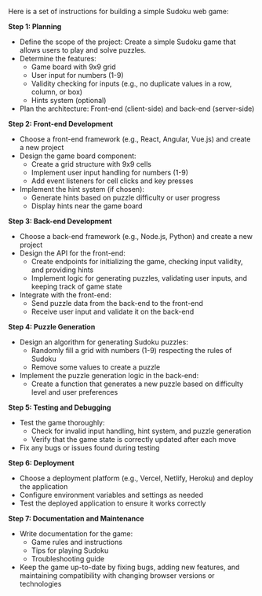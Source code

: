 Here is a set of instructions for building a simple Sudoku web game:

**Step 1: Planning**

* Define the scope of the project: Create a simple Sudoku game that allows users to play and solve puzzles.
* Determine the features:
	+ Game board with 9x9 grid
	+ User input for numbers (1-9)
	+ Validity checking for inputs (e.g., no duplicate values in a row, column, or box)
	+ Hints system (optional)
* Plan the architecture: Front-end (client-side) and back-end (server-side)

**Step 2: Front-end Development**

* Choose a front-end framework (e.g., React, Angular, Vue.js) and create a new project
* Design the game board component:
	+ Create a grid structure with 9x9 cells
	+ Implement user input handling for numbers (1-9)
	+ Add event listeners for cell clicks and key presses
* Implement the hint system (if chosen):
	+ Generate hints based on puzzle difficulty or user progress
	+ Display hints near the game board

**Step 3: Back-end Development**

* Choose a back-end framework (e.g., Node.js, Python) and create a new project
* Design the API for the front-end:
	+ Create endpoints for initializing the game, checking input validity, and providing hints
	+ Implement logic for generating puzzles, validating user inputs, and keeping track of game state
* Integrate with the front-end:
	+ Send puzzle data from the back-end to the front-end
	+ Receive user input and validate it on the back-end

**Step 4: Puzzle Generation**

* Design an algorithm for generating Sudoku puzzles:
	+ Randomly fill a grid with numbers (1-9) respecting the rules of Sudoku
	+ Remove some values to create a puzzle
* Implement the puzzle generation logic in the back-end:
	+ Create a function that generates a new puzzle based on difficulty level and user preferences

**Step 5: Testing and Debugging**

* Test the game thoroughly:
	+ Check for invalid input handling, hint system, and puzzle generation
	+ Verify that the game state is correctly updated after each move
* Fix any bugs or issues found during testing

**Step 6: Deployment**

* Choose a deployment platform (e.g., Vercel, Netlify, Heroku) and deploy the application
* Configure environment variables and settings as needed
* Test the deployed application to ensure it works correctly

**Step 7: Documentation and Maintenance**

* Write documentation for the game:
	+ Game rules and instructions
	+ Tips for playing Sudoku
	+ Troubleshooting guide
* Keep the game up-to-date by fixing bugs, adding new features, and maintaining compatibility with changing browser versions or technologies